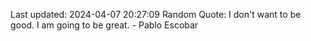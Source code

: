 Last updated: 2024-04-07 20:27:09
Random Quote: I don't want to be good. I am going to be great. - Pablo Escobar
